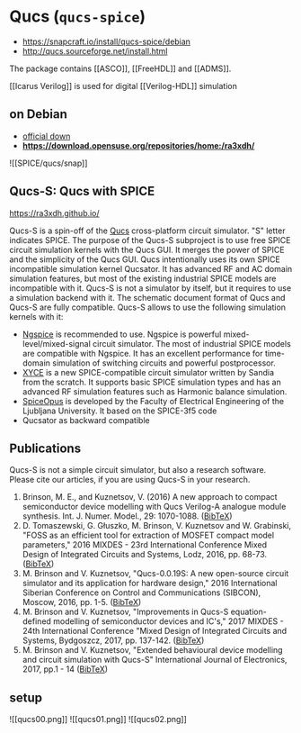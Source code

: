 # Qucs (`qucs-spice`)

- https://snapcraft.io/install/qucs-spice/debian
- http://qucs.sourceforge.net/install.html

The package contains [[ASCO]], [[FreeHDL]] and [[ADMS]].

[[Icarus Verilog]] is used for digital [[Verilog-HDL]] simulation

## on Debian
- [official down](https://packages.qa.debian.org/q/qucs.html)
- **https://download.opensuse.org/repositories/home:/ra3xdh/**

![[SPICE/qucs/snap]]

## Qucs-S: Qucs with SPICE

https://ra3xdh.github.io/

Qucs-S is a spin-off of the [Qucs](http://qucs.github.io/) cross-platform circuit simulator. "S" letter indicates SPICE. The purpose of the Qucs-S subproject is to use free SPICE circuit simulation kernels with the Qucs GUI. It merges the power of SPICE and the simplicity of the Qucs GUI. Qucs intentionally uses its own SPICE incompatible simulation kernel Qucsator. It has advanced RF and AC domain simulation features, but most of the existing industrial SPICE models are incompatible with it. Qucs-S is not a simulator by itself, but it requires to use a simulation backend with it. The schematic document format of Qucs and Qucs-S are fully compatible. Qucs-S allows to use the following simulation kernels with it:

-   [Ngspice](http://ngspice.org/) is recommended to use. Ngspice is powerful mixed-level/mixed-signal circuit simulator. The most of industrial SPICE models are compatible with Ngspice. It has an excellent performance for time-domain simulation of switching circuits and powerful postprocessor.
-   [XYCE](https://xyce.sandia.gov/) is a new SPICE-compatible circuit simulator written by Sandia from the scratch. It supports basic SPICE simulation types and has an advanced RF simulation features such as Harmonic balance simulation.
-   [SpiceOpus](http://spiceopus.si/) is developed by the Faculty of Electrical Engineering of the Ljubljana University. It based on the SPICE-3f5 code
-   Qucsator as backward compatible


## Publications

Qucs-S is not a simple circuit simulator, but also a research software. Please cite our articles, if you are using Qucs-S in your research.

1.  Brinson, M. E., and Kuznetsov, V. (2016) A new approach to compact semiconductor device modelling with Qucs Verilog-A analogue module synthesis. Int. J. Numer. Model., 29: 1070-1088. ([BibTeX](https://ra3xdh.github.io/ijnm.bib))
2.  D. Tomaszewski, G. Głuszko, M. Brinson, V. Kuznetsov and W. Grabinski, "FOSS as an efficient tool for extraction of MOSFET compact model parameters," 2016 MIXDES - 23rd International Conference Mixed Design of Integrated Circuits and Systems, Lodz, 2016, pp. 68-73. ([BibTeX](https://ra3xdh.github.io/foss_mixdes.bib))
3.  M. Brinson and V. Kuznetsov, "Qucs-0.0.19S: A new open-source circuit simulator and its application for hardware design," 2016 International Siberian Conference on Control and Communications (SIBCON), Moscow, 2016, pp. 1-5. ([BibTeX](https://ra3xdh.github.io/qucs_sibcon.bib))
4.  M. Brinson and V. Kuznetsov, "Improvements in Qucs-S equation-defined modelling of semiconductor devices and IC's," 2017 MIXDES - 24th International Conference "Mixed Design of Integrated Circuits and Systems, Bydgoszcz, 2017, pp. 137-142. ([BibTeX](https://ra3xdh.github.io/qucs_s_mixdes.bib))
5.  M. Brinson and V. Kuznetsov, "Extended behavioural device modelling and circuit simulation with Qucs-S" International Journal of Electronics, 2017, pp.1 - 14 ([BibTeX](https://ra3xdh.github.io/qucs_ije.bib))

## setup

![[qucs00.png]]
![[qucs01.png]]
![[qucs02.png]]

